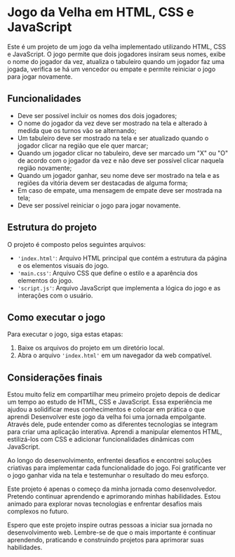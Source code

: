 <h1>Jogo da Velha em HTML, CSS e JavaScript</h1>
    <p>Este é um projeto de um jogo da velha implementado utilizando HTML, CSS e JavaScript. O jogo permite que dois
        jogadores insiram seus nomes, exibe o nome do jogador da vez, atualiza o tabuleiro quando um jogador faz uma
        jogada, verifica se há um vencedor ou empate e permite reiniciar o jogo para jogar novamente.</p>
    <h2>Funcionalidades</h2>
    <ul>
        <li>Deve ser possível incluir os nomes dos dois jogadores;</li>
        <li>O nome do jogador da vez deve ser mostrado na tela e alterado à medida que os turnos vão se alternando;</li>
        <li>Um tabuleiro deve ser mostrado na tela e ser atualizado quando o jogador clicar na região que ele quer
            marcar;</li>
        <li>Quando um jogador clicar no tabuleiro, deve ser marcado um "X" ou "O" de acordo com o jogador da vez e não
            deve ser possível clicar naquela região novamente;</li>
        <li>Quando um jogador ganhar, seu nome deve ser mostrado na tela e as regiões da vitória devem ser destacadas de
            alguma forma;</li>
        <li>Em caso de empate, uma mensagem de empate deve ser mostrada na tela;</li>
        <li>Deve ser possível reiniciar o jogo para jogar novamente.</li>
    </ul>
    <h2>Estrutura do projeto</h2>
    <p>O projeto é composto pelos seguintes arquivos:</p>
    <ul>
        <li><code>'index.html'</code>: Arquivo HTML principal que contém a estrutura da página e os elementos visuais do
            jogo.</li>
        <li><code>'main.css'</code>: Arquivo CSS que define o estilo e a aparência dos elementos do jogo.</li>
        <li><code>'script.js'</code>: Arquivo JavaScript que implementa a lógica do jogo e as interações com o usuário.
        </li>
    </ul>
    <h2>Como executar o jogo</h2>
    <p>Para executar o jogo, siga estas etapas:</p>
    <ol>
        <li>Baixe os arquivos do projeto em um diretório local.</li>
        <li>Abra o arquivo <code>'index.html'</code> em um navegador da web compatível.</li>
    </ol>
    <h2>Considerações finais</h2>
    <p>Estou muito feliz em compartilhar meu primeiro projeto depois de dedicar um tempo ao estudo de HTML, CSS e
        JavaScript. Essa experiência me ajudou a solidificar meus conhecimentos e colocar em prática o que aprendi
        Desenvolver este jogo da velha foi uma jornada empolgante. Através dele, pude entender como as diferentes
        tecnologias se integram para criar uma aplicação interativa. Aprendi a manipular elementos HTML, estilizá-los
        com CSS e adicionar funcionalidades dinâmicas com JavaScript.
    </p>
<p>Ao longo do desenvolvimento, enfrentei desafios e encontrei soluções criativas para implementar cada
        funcionalidade do jogo. Foi gratificante ver o jogo ganhar vida na tela e testemunhar o resultado do meu
        esforço.</p>
<p>Este projeto é apenas o começo da minha jornada como desenvolvedor. Pretendo continuar aprendendo e aprimorando
        minhas habilidades. Estou animado para explorar novas tecnologias e enfrentar desafios mais complexos no futuro.</p>
    <p>Espero que este projeto inspire outras pessoas a iniciar sua jornada no desenvolvimento web. Lembre-se de que o
        mais importante é continuar aprendendo, praticando e construindo projetos para aprimorar suas habilidades.</p>
